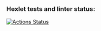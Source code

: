 ### Hexlet tests and linter status:
[![Actions Status](https://github.com/pobedinskiy/fullstack-javascript-project-4/actions/workflows/hexlet-check.yml/badge.svg)](https://github.com/pobedinskiy/fullstack-javascript-project-4/actions)
